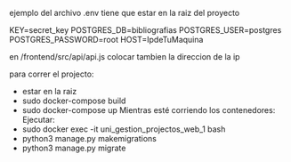 
ejemplo del archivo .env
tiene que estar en la raiz del proyecto

KEY=secret_key
POSTGRES_DB=bibliografias
POSTGRES_USER=postgres
POSTGRES_PASSWORD=root
HOST=IpdeTuMaquina

en /frontend/src/api/api.js
colocar tambien la direccion de la ip

para correr el projecto:
- estar en la raiz
- sudo docker-compose build
- sudo docker-compose up
Mientras esté corriendo los contenedores:
Ejecutar:
- sudo docker exec -it uni_gestion_projectos_web_1 bash
- python3 manage.py makemigrations
- python3 manage.py migrate
